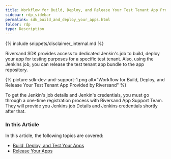 ```yaml
---
title: Workflow for Build, Deploy, and Release Your Test Tenant App Provided by Riversand
sidebar: rdp_sidebar
permalink: sdk_build_and_deploy_your_apps.html
folder: rdp
type: Description
---
```


{% include snippets/disclaimer_internal.md %}

Riversand SDK provides access to dedicated Jenkin's job to build, deploy your app for testing purposes for a specific test tenant. Also, using the Jenkins job, you can release the test tenant app bundle to the app repository.

{% picture sdk-dev-and-support-1.png alt="Workflow for Build, Deploy, and Release Your Test Tenant App Provided by Riversand" %}

To get the Jenkin's job details and Jenkin's credentials, you must go through a one-time registration process with Riversand App Support Team. They will provide you Jenkins job Details and Jenkins credentials shortly after that.

### In this Article

In this article, the following topics are covered:
* [Build, Deploy, and Test Your Apps](sdk_build_and_test_apps.html)
* [Release Your Apps](sdk_build_deploy_and_enable_tenant_apps.html)